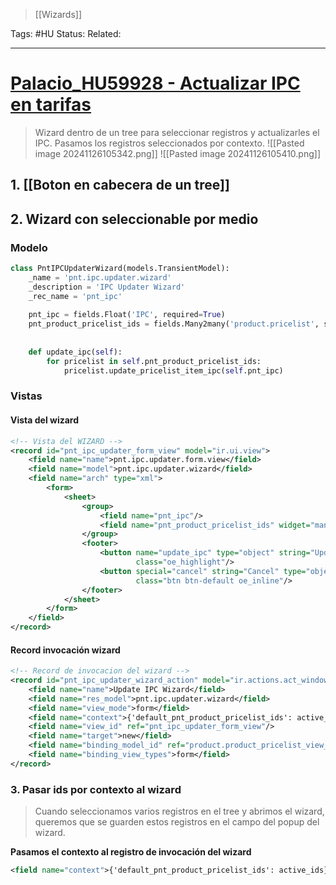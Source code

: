> [[Wizards]]

Tags: #HU
Status: 
Related: 
___
# [Palacio_HU59928 - Actualizar IPC en tarifas]()

> Wizard dentro de un tree para seleccionar registros y actualizarles el IPC. Pasamos los registros seleccionados por contexto.
![[Pasted image 20241126105342.png]]
![[Pasted image 20241126105410.png]]

## 1. [[Boton en cabecera de un tree]]
## 2. Wizard con seleccionable por medio
### Modelo
```python
class PntIPCUpdaterWizard(models.TransientModel):  
    _name = 'pnt.ipc.updater.wizard'  
    _description = 'IPC Updater Wizard'  
    _rec_name = 'pnt_ipc'  
  
    pnt_ipc = fields.Float('IPC', required=True)  
    pnt_product_pricelist_ids = fields.Many2many('product.pricelist', string='Pricelists to update')  
  
  
    def update_ipc(self):  
        for pricelist in self.pnt_product_pricelist_ids:  
            pricelist.update_pricelist_item_ipc(self.pnt_ipc)
```
### Vistas
#### Vista del wizard
```xml
<!-- Vista del WIZARD -->  
<record id="pnt_ipc_updater_form_view" model="ir.ui.view">  
    <field name="name">pnt.ipc.updater.form.view</field>  
    <field name="model">pnt.ipc.updater.wizard</field>  
    <field name="arch" type="xml">  
        <form>  
            <sheet>  
                <group>  
                    <field name="pnt_ipc"/>  
                    <field name="pnt_product_pricelist_ids" widget="many2many_tags"/>  
                </group>  
                <footer>  
                    <button name="update_ipc" type="object" string="Update IPC"  
                            class="oe_highlight"/>  
                    <button special="cancel" string="Cancel" type="object"  
                            class="btn btn-default oe_inline"/>  
                </footer>  
            </sheet>  
        </form>  
    </field>  
</record>
```
#### Record invocación wizard
```xml
<!-- Record de invocacion del wizard -->  
<record id="pnt_ipc_updater_wizard_action" model="ir.actions.act_window">  
    <field name="name">Update IPC Wizard</field>  
    <field name="res_model">pnt.ipc.updater.wizard</field>  
    <field name="view_mode">form</field>  
    <field name="context">{'default_pnt_product_pricelist_ids': active_ids}</field>  
    <field name="view_id" ref="pnt_ipc_updater_form_view"/>  
    <field name="target">new</field>  
    <field name="binding_model_id" ref="product.product_pricelist_view_tree"/>  
    <field name="binding_view_types">form</field>  
</record>
```
### 3. Pasar ids por contexto al wizard
> Cuando seleccionamos varios registros en el tree y abrimos el wizard, queremos que se guarden estos registros en el campo del popup del wizard.

**Pasamos el contexto al registro de invocación del wizard**
```xml
<field name="context">{'default_pnt_product_pricelist_ids': active_ids}</field>
```